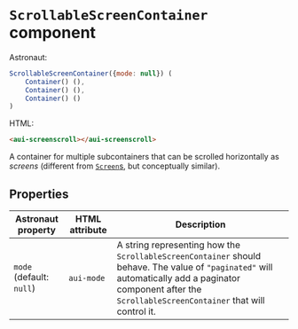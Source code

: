 # `ScrollableScreenContainer` component
Astronaut:
```javascript
ScrollableScreenContainer({mode: null}) (
    Container() (),
    Container() (),
    Container() ()
)
```

HTML:
```html
<aui-screenscroll></aui-screenscroll>
```

A container for multiple subcontainers that can be scrolled horizontally as _screens_ (different from [`Screen`s](screen.md), but conceptually similar).

## Properties
| Astronaut property | HTML attribute | Description |
|---|---|---|
| `mode` (default: `null`) | `aui-mode` | A string representing how the `ScrollableScreenContainer` should behave. The value of `"paginated"` will automatically add a paginator component after the `ScrollableScreenContainer` that will control it. |